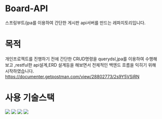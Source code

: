 # Board-API
스프링부트/jpa를 이용하여 간단한 게시판 api서버를 만드는 레파지토리입니다.

# 목적
개인프로젝트를 진행하기 전에 간단한 CRUD명령을 querydsl,jpa를 이용하여 수행해보고 ,restful한 api설계,ERD 설계등을 해보면서 전체적인 백엔드 흐름을 익히기 위해 시작하였습니다.
https://documenter.getpostman.com/view/28802773/2s9Y5VSiRN



# 사용 기술스택
<img src="https://img.shields.io/badge/mariaDB-003545?style=for-the-badge&logo=mariaDB&logoColor=white"> <img src="https://img.shields.io/badge/java-007396?style=for-the-badge&logo=java&logoColor=white"> <img src="https://img.shields.io/badge/springboot-6DB33F?style=for-the-badge&logo=springboot&logoColor=white"> <img src="https://img.shields.io/badge/gradle-02303A?style=for-the-badge&logo=gradle&logoColor=white">
